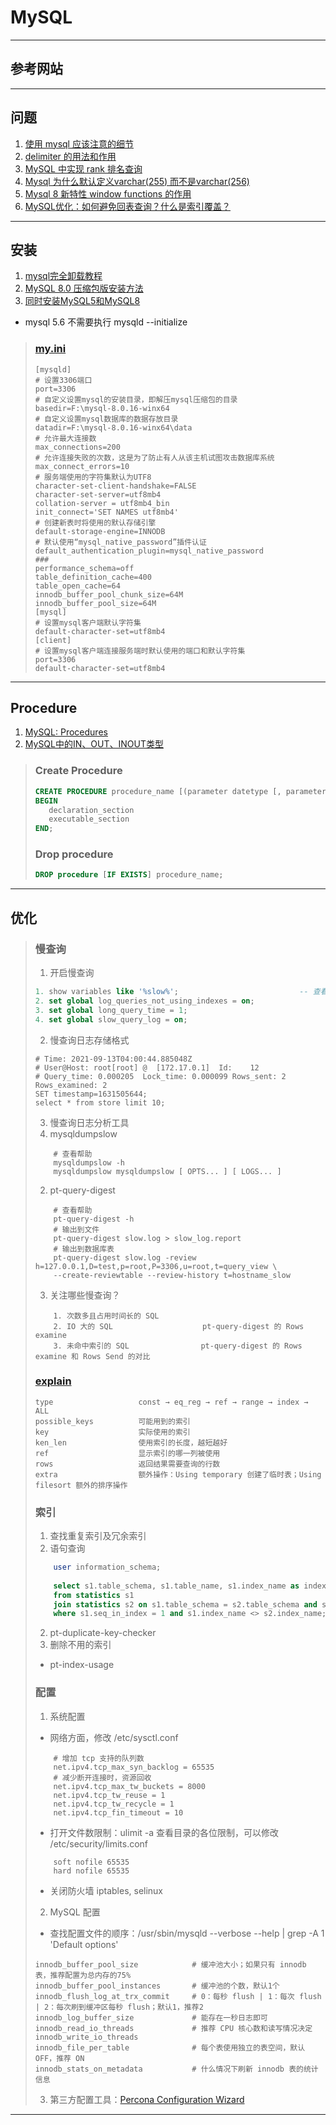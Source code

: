 # MySQL

---
## 参考网站

---
## 问题
1. [使用 mysql 应该注意的细节](https://www.cnblogs.com/zhangyiqinga/p/9753484.html)
2. [delimiter 的用法和作用](https://blog.csdn.net/langkeziju/article/details/14446671)
3. [MySQL 中实现 rank 排名查询](https://blog.csdn.net/justry_deng/article/details/80597916)
4. [Mysql 为什么默认定义varchar(255) 而不是varchar(256)](https://juejin.cn/post/6844903894703685646)
5. [Mysql 8 新特性 window functions 的作用](https://www.jb51.net/article/129447.htm)
6. [MySQL优化：如何避免回表查询？什么是索引覆盖？](https://www.cnblogs.com/myseries/p/11265849.html)
---
## 安装
1. [mysql完全卸载教程](https://blog.csdn.net/qq_41140741/article/details/81489531)
2. [MySQL 8.0 压缩包版安装方法](https://www.cnblogs.com/xuqp/p/9172254.html)
3. [同时安装MySQL5和MySQL8](https://blog.csdn.net/qq_32793985/article/details/105807328)
- mysql 5.6 不需要执行 mysqld --initialize
>### [my.ini](https://www.cnblogs.com/missmeng/p/13404228.html)
>```
>[mysqld]
># 设置3306端口
>port=3306
># 自定义设置mysql的安装目录，即解压mysql压缩包的目录
>basedir=F:\mysql-8.0.16-winx64
># 自定义设置mysql数据库的数据存放目录
>datadir=F:\mysql-8.0.16-winx64\data
># 允许最大连接数
>max_connections=200
># 允许连接失败的次数，这是为了防止有人从该主机试图攻击数据库系统
>max_connect_errors=10
># 服务端使用的字符集默认为UTF8
>character-set-client-handshake=FALSE
>character-set-server=utf8mb4
>collation-server = utf8mb4_bin
>init_connect='SET NAMES utf8mb4'
># 创建新表时将使用的默认存储引擎
>default-storage-engine=INNODB
># 默认使用“mysql_native_password”插件认证
>default_authentication_plugin=mysql_native_password
>###
>performance_schema=off
>table_definition_cache=400
>table_open_cache=64
>innodb_buffer_pool_chunk_size=64M
>innodb_buffer_pool_size=64M
>[mysql]
># 设置mysql客户端默认字符集
>default-character-set=utf8mb4
>[client]
># 设置mysql客户端连接服务端时默认使用的端口和默认字符集
>port=3306
>default-character-set=utf8mb4
>```
---
## Procedure
1. [MySQL: Procedures](https://www.techonthenet.com/mysql/procedures.php)
2. [MySQL中的IN、OUT、INOUT类型](https://www.cnblogs.com/super-yu/p/9018512.html)
>### Create Procedure
>```sql
>CREATE PROCEDURE procedure_name [(parameter datetype [, parameter datatype])]
>BEGIN
>    declaration_section
>    executable_section
>END;
>```
>### Drop procedure
>```sql
>DROP procedure [IF EXISTS] procedure_name;
>```
---
## 优化
>### 慢查询
>1. 开启慢查询
>```sql
>1. show variables like '%slow%';                           -- 查看慢查询日志文件位置
>2. set global log_queries_not_using_indexes = on;
>3. set global long_query_time = 1;
>4. set global slow_query_log = on;
>```
>2. 慢查询日志存储格式
>```
># Time: 2021-09-13T04:00:44.885048Z
># User@Host: root[root] @  [172.17.0.1]  Id:    12
># Query_time: 0.000205  Lock_time: 0.000099 Rows_sent: 2  Rows_examined: 2
>SET timestamp=1631505644;
>select * from store limit 10;
>```
>3. 慢查询日志分析工具
>   1. mysqldumpslow
>   ```
>       # 查看帮助
>       mysqldumpslow -h
>       mysqldumpslow mysqldumpslow [ OPTS... ] [ LOGS... ]
>   ```
>   2. pt-query-digest
>   ```
>       # 查看帮助
>       pt-query-digest -h
>       # 输出到文件
>       pt-query-digest slow.log > slow_log.report
>       # 输出到数据库表
>       pt-query-digest slow.log -review h=127.0.0.1,D=test,p=root,P=3306,u=root,t=query_view \
>       --create-reviewtable --review-history t=hostname_slow
>   ```
>   3. 关注哪些慢查询？
>   ```
>       1. 次数多且占用时间长的 SQL
>       2. IO 大的 SQL                    pt-query-digest 的 Rows examine
>       3. 未命中索引的 SQL                pt-query-digest 的 Rows examine 和 Rows Send 的对比
>   ```
>### [explain](https://tonydong.blog.csdn.net/article/details/103579177)
>```
>type                   const → eq_reg → ref → range → index → ALL
>possible_keys          可能用到的索引
>key                    实际使用的索引
>ken_len                使用索引的长度，越短越好
>ref                    显示索引的哪一列被使用
>rows                   返回结果需要查询的行数
>extra                  额外操作：Using temporary 创建了临时表；Using filesort 额外的排序操作
>```
>### 索引
>1. 查找重复索引及冗余索引
>   1. 语句查询
>   ```sql
>       user information_schema;
>       
>       select s1.table_schema, s1.table_name, s1.index_name as index1, s2.index_name as index2, s1.column_name as dup_col 
>       from statistics s1
>       join statistics s2 on s1.table_schema = s2.table_schema and s1.table_name = s2.table_name and s1.seq_in_index = s2.seq_in_index and s1.column_name = s2.column_name
>       where s1.seq_in_index = 1 and s1.index_name <> s2.index_name;
>   ```
>   2. pt-duplicate-key-checker
>2. 删除不用的索引
>- pt-index-usage
>### 配置
>1. 系统配置
>   - 网络方面，修改 /etc/sysctl.conf
>   ```
>       # 增加 tcp 支持的队列数
>       net.ipv4.tcp_max_syn_backlog = 65535
>       # 减少断开连接时，资源回收
>       net.ipv4.tcp_max_tw_buckets = 8000
>       net.ipv4.tcp_tw_reuse = 1
>       net.ipv4.tcp_tw_recycle = 1
>       net.ipv4.tcp_fin_timeout = 10
>   ```
>   - 打开文件数限制：ulimit -a 查看目录的各位限制，可以修改 /etc/security/limits.conf
>   ```
>       soft nofile 65535
>       hard nofile 65535
>   ```
>   - 关闭防火墙 iptables, selinux
>2. MySQL 配置
>- 查找配置文件的顺序：/usr/sbin/mysqld --verbose --help | grep -A 1 'Default options'
>```
>innodb_buffer_pool_size            # 缓冲池大小；如果只有 innodb 表，推荐配置为总内存的75%
>innodb_buffer_pool_instances       # 缓冲池的个数，默认1个
>innodb_flush_log_at_trx_commit     # 0：每秒 flush | 1：每次 flush | 2：每次刷到缓冲区每秒 flush；默认1，推荐2
>innodb_log_buffer_size             # 能存在一秒日志即可
>innodb_read_io_threads             # 推荐 CPU 核心数和读写情况决定
>innodb_write_io_threads
>innodb_file_per_table              # 每个表使用独立的表空间，默认 OFF，推荐 ON
>innodb_stats_on_metadata           # 什么情况下刷新 innodb 表的统计信息
>```
>3. 第三方配置工具：[Percona Configuration Wizard](https://tools.percona.com/wizard)
---